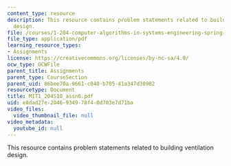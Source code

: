 ```yaml
---
content_type: resource
description: This resource contains problem statements related to building ventilation
  design.
file: /courses/1-204-computer-algorithms-in-systems-engineering-spring-2010/e8dad27e2046934978f40d703e7d71ba_MIT1_204S10_assn6.pdf
file_type: application/pdf
learning_resource_types:
- Assignments
license: https://creativecommons.org/licenses/by-nc-sa/4.0/
ocw_type: OCWFile
parent_title: Assignments
parent_type: CourseSection
parent_uid: 86bee70a-9661-c040-b705-41a347d30982
resourcetype: Document
title: MIT1_204S10_assn6.pdf
uid: e8dad27e-2046-9349-78f4-0d703e7d71ba
video_files:
  video_thumbnail_file: null
video_metadata:
  youtube_id: null
---
```

This resource contains problem statements related to building ventilation design.